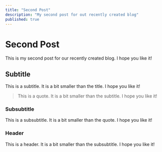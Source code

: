 ```yaml
---
title: "Second Post"
description: "My second post for out recently created blog"
published: true
---
```


# Second Post

This is my second post for our recently created blog. I hope you like it!

## Subtitle

This is a subtitle. It is a bit smaller than the title. I hope you like it!

> This is a quote. It is a bit smaller than the subtitle. I hope you like it!

### Subsubtitle

This is a subsubtitle. It is a bit smaller than the quote. I hope you like it!

### Header

This is a header. It is a bit smaller than the subsubtitle. I hope you like it!
